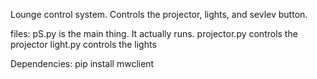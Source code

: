 Lounge control system.
Controls the projector, lights, and sevlev button.

files:
    pS.py is the main thing. It actually runs.
    projector.py controls the projector
    light.py controls the lights

Dependencies: pip install mwclient

